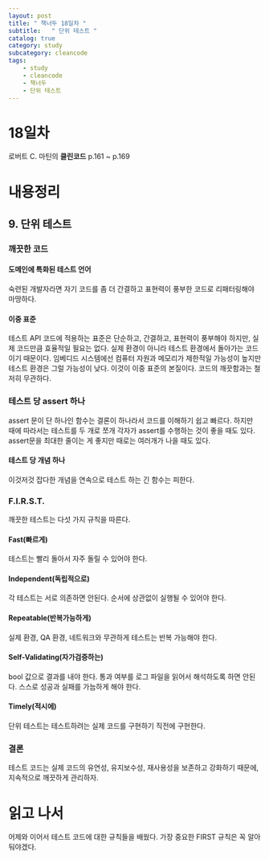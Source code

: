 ```yaml
---
layout: post
title: " 책너두 18일차 "
subtitle:   " 단위 테스트 "
catalog: true
category: study
subcategory: cleancode
tags:
    - study
    - cleancode
    - 책너두
    - 단위 테스트
---
```


# 18일차

로버트 C. 마틴의 **클린코드** p.161 ~ p.169

# 내용정리

## 9. 단위 테스트

### 깨끗한 코드

#### 도메인에 특화된 테스트 언어

숙련된 개발자라면 자기 코드를 좀 더 간결하고 표현력이 풍부한 코드로 리패터링해야 마땅하다.

#### 이중 표준

테스트 API 코드에 적용하는 표준은 단순하고, 간결하고, 표현력이 풍부해야 하지만, 실제 코드만큼 효율적일 필요는 없다. 실제 환경이 아니라 테스트 환경에서 돌아가는 코드이기 때문이다. 임베디드 시스템에선 컴퓨터 자원과 메모리가 제한적일 가능성이 높지만 테스트 환경은 그럴 가능성이 낮다. 이것이 이중 표준의 본질이다. 코드의 깨끗함과는 철저히 무관하다.

### 테스트 당 assert 하나

assert 문이 단 하나인 함수는 결론이 하나라서 코드를 이해하기 쉽고 빠르다. 하지만 때에 따라서는 테스트를 두 개로 쪼개 각자가 assert를 수행하는 것이 좋을 때도 있다. assert문을 최대한 줄이는 게 좋지만 때로는 여러개가 나을 때도 있다.

#### 테스트 당 개념 하나

이것저것 잡다한 개념을 연속으로 테스트 하는 긴 함수는 피한다.

### F.I.R.S.T.

깨끗한 테스트는 다섯 가지 규칙을 따른다.

#### Fast(빠르게)

테스트는 빨리 돌아서 자주 돌릴 수 있어야 한다.

#### Independent(독립적으로)

각 테스트는 서로 의존하면 안된다. 순서에 상관없이 실행될 수 있어야 한다.

#### Repeatable(반복가능하게)

실제 환경, QA 환경, 네트워크와 무관하게 테스트는 반복 가능해야 한다.

#### Self-Validating(자가검증하는)

bool 값으로 결과를 내야 한다. 통과 여부를 로그 파일을 읽어서 해석하도록 하면 안된다. 스스로 성공과 실패를 가늠하게 해야 한다.

#### Timely(적시에)

단위 테스트는 테스트하려는 실제 코드를 구현하기 직전에 구현한다.

### 결론

테스트 코드는 실제 코드의 유연성, 유지보수성, 재사용성을 보존하고 강화하기 때문에, 지속적으로 깨끗하게 관리하자.

# 읽고 나서

어제와 이어서 테스트 코드에 대한 규칙들을 배웠다. 가장 중요한 FIRST 규칙은 꼭 알아둬야겠다.